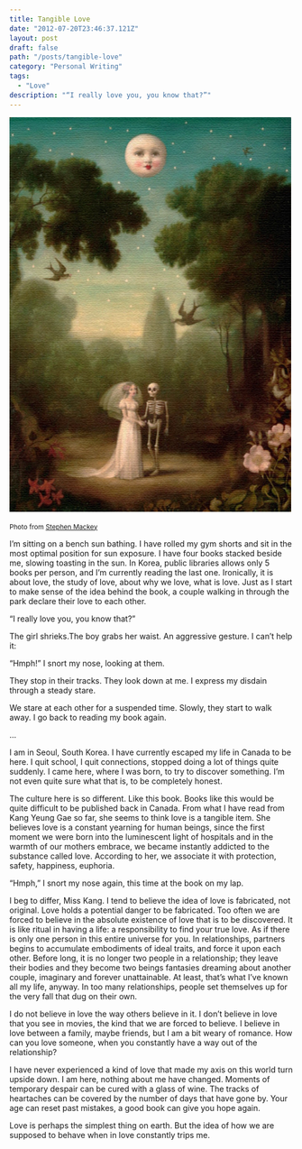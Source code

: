 ```yaml
---
title: Tangible Love
date: "2012-07-20T23:46:37.121Z"
layout: post
draft: false
path: "/posts/tangible-love"
category: "Personal Writing"
tags:
  - "Love"
description: "“I really love you, you know that?”"
---
```


![photo](./1.jpg)

<small>Photo from <a href="http://www.stephenmackey.com/">Stephen Mackey</a></small>

I’m sitting on a bench sun bathing. I have rolled my gym shorts and sit in the most optimal position for sun exposure. I have four books stacked beside me, slowing toasting in the sun. In Korea, public libraries allows only 5 books per person, and I’m currently reading the last one. Ironically, it is about love, the study of love, about why we love, what is love. Just as I start to make sense of the idea behind the book, a couple walking in through the park declare their love to each other. 

“I really love you, you know that?”

The girl shrieks.The boy grabs her waist. An aggressive gesture. I can’t help it: 

“Hmph!” I snort my nose, looking at them. 

They stop in their tracks. They look down at me. I express my disdain through a steady stare. 

We stare at each other for a suspended time. Slowly, they start to walk away. I go back to reading my book again. 

… 

I am in Seoul, South Korea. I have currently escaped my life in Canada to be here. I quit school, I quit connections, stopped doing a lot of things quite suddenly. I came here, where I was born, to try to discover something. I’m not even quite sure what that is, to be completely honest. 

The culture here is so different. Like this book. Books like this would be quite difficult to be published back in Canada. From what I have read from Kang Yeung Gae so far, she seems to think love is a tangible item. She believes love is a constant yearning for human beings, since the first moment we were born into the luminescent light of hospitals and in the warmth of our mothers embrace, we became instantly addicted to the substance called love. According to her, we associate it with protection, safety, happiness, euphoria. 

“Hmph,” I snort my nose again, this time at the book on my lap. 

I beg to differ, Miss Kang. I tend to believe the idea of love is fabricated, not original. Love holds a potential danger to be fabricated. Too often we are forced to believe in the absolute existence of love that is to be discovered. It is like ritual in having a life: a responsibility to find your true love. As if there is only one person in this entire universe for you. In relationships, partners begins to accumulate embodiments of ideal traits, and force it upon each other. Before long, it is no longer two people in a relationship; they leave their bodies and they become two beings fantasies dreaming about another couple, imaginary and forever unattainable. At least, that’s what I’ve known all my life, anyway. In too many relationships, people set themselves up for the very fall that dug on their own. 

I do not believe in love the way others believe in it. I don’t believe in love that you see in movies, the kind that we are forced to believe. I believe in love between a family, maybe friends, but I am a bit weary of romance. How can you love someone, when you constantly have a way out of the relationship? 

I have never experienced a kind of love that made my axis on this world turn upside down. I am here, nothing about me have changed. Moments of temporary despair can be cured with a glass of wine. The tracks of heartaches can be covered by the number of days that have gone by. Your age can reset past mistakes, a good book can give you hope again. 

Love is perhaps the simplest thing on earth. But the idea of how we are supposed to behave when in love constantly trips me.